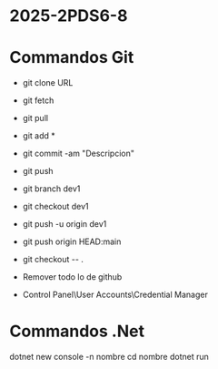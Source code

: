 # 2025-2PDS6-8

# Commandos Git
- git clone URL 

- git fetch
- git pull

- git add *
- git commit -am "Descripcion"
- git push

- git branch dev1
- git checkout dev1
- git push -u origin dev1
- git push origin HEAD:main

- git checkout -- .

- Remover todo lo de github
- Control Panel\User Accounts\Credential Manager

# Commandos .Net
dotnet new console -n nombre
cd nombre
dotnet run